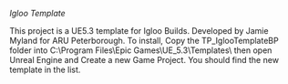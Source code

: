 *Igloo Template*

This project is a UE5.3 template for Igloo Builds. Developed by Jamie Myland for ARU Peterborough.
To install, Copy the TP_IglooTemplateBP folder into C:\Program Files\Epic Games\UE_5.3\Templates\ then open Unreal Engine and Create a new Game Project. You should find the new template in the list.
